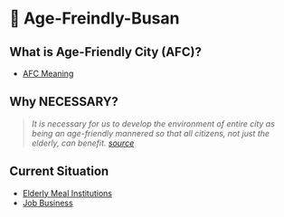 # 👴 Age-Freindly-Busan

## What is Age-Friendly City (AFC)?

- [AFC Meaning](http://afc.bswdi.re.kr/eng/Page.do?code=C101&menu=1)

## Why NECESSARY?

>_It is necessary for us to develop the environment of entire city as being an age-friendly mannered so that all citizens, not just the elderly, can benefit._
>_[source](http://afc.bswdi.re.kr/eng/Page.do?code=C101&menu=1)_

## Current Situation

- [Elderly Meal Institutions](https://data.busan.go.kr/dataSet/detail.nm?contentId=10&publicdatapk=3076438)
- [Job Business](https://data.busan.go.kr/dataSet/detail.nm?contentId=10&publicdatapk=15034025)
